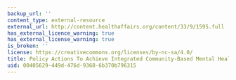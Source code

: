 ```yaml
---
backup_url: ''
content_type: external-resource
external_url: http://content.healthaffairs.org/content/33/9/1595.full
has_external_licence_warning: true
has_external_license_warning: true
is_broken: ''
license: https://creativecommons.org/licenses/by-nc-sa/4.0/
title: Policy Actions To Achieve Integrated Community-Based Mental Health Services
uid: 00405629-449d-476d-9368-6b370b796315
---
```

